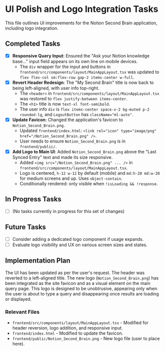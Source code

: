 # UI Polish and Logo Integration Tasks

This file outlines UI improvements for the Notion Second Brain application, including logo integration.

## Completed Tasks

- [x] **Responsive Query Input**: Ensured the "Ask your Notion knowledge base..." input field appears on its own line on mobile devices.
    - The `div` wrapper for the input and buttons in `frontend/src/components/layout/MainAppLayout.tsx` was updated to `flex flex-col sm:flex-row gap-2 items-center w-full`.
- [x] **Revert Header Redesign**: The "My Second Brain" title is now back to being left-aligned, with user info top-right.
    - The `<header>` in `frontend/src/components/layout/MainAppLayout.tsx` was restored to `flex justify-between items-center`.
    - The `<h1>` title is now `text-xl font-semibold`.
    - The user info `div` is `flex items-center space-x-2 bg-muted p-2 rounded-lg`, and `LogoutButton` has `className="ml-auto"`.
- [x] **Update Favicon**: Changed the application's favicon to `Notion_Second_Brain.png`.
    - Updated `frontend/index.html`: `<link rel="icon" type="image/png" href="/Notion_Second_Brain.png" />`.
    - User needs to ensure `Notion_Second_Brain.png` is in `frontend/public/`.
- [x] **Add Logo to Main UI**: Added `Notion_Second_Brain.png` above the "Last Synced Entry" text and made its size responsive.
    - Added `<img src="/Notion_Second_Brain.png" ... />` in `frontend/src/components/layout/MainAppLayout.tsx`.
    - Logo is centered, `h-12 w-12` by default (mobile) and `md:h-20 md:w-20` for medium screens and up. Uses `object-contain`.
    - Conditionally rendered: only visible when `!isLoading && !response`.

## In Progress Tasks

- [ ] (No tasks currently in progress for this set of changes)

## Future Tasks

- [ ] Consider adding a dedicated logo component if usage expands.
- [ ] Evaluate logo visibility and UX on various screen sizes and states.

## Implementation Plan

The UI has been updated as per the user's request. The header was reverted to a left-aligned title. The new logo (`Notion_Second_Brain.png`) has been integrated as the site favicon and as a visual element on the main query page. This logo is designed to be unobtrusive, appearing only when the user is about to type a query and disappearing once results are loading or displayed.

### Relevant Files

- `frontend/src/components/layout/MainAppLayout.tsx` - Modified for header reversion, logo addition, and responsive input.
- `frontend/index.html` - Modified to update the favicon.
- `frontend/public/Notion_Second_Brain.png` - New logo file (user to place here). 